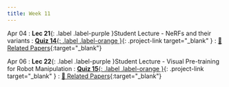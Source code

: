 ```yaml
---
title: Week 11
---
```


Apr 04
: **Lec 21**{: .label .label-purple }Student Lecture - NeRFs and their variants
: [**Quiz 14**{: .label .label-orange }](https://www.gradescope.com/courses/481744){: .project-link target="_blank" }
  : [📃 Related Papers](/CSCI5980-Spr23-DeepRob/papers/){:target="_blank"}
  <!-- : [Solution](#) -->

Apr 06
: **Lec 22**{: .label .label-purple }Student Lecture - Visual Pre-training for Robot Manipulation
: [**Quiz 15**{: .label .label-orange }](https://www.gradescope.com/courses/481744){: .project-link target="_blank" }
  : [📃 Related Papers](/CSCI5980-Spr23-DeepRob/papers/){:target="_blank"}
  
<!-- Mar 24
: **Dis 11**{: .label .label-blue }[Paper discussion: NeRFs](#)
 -->
